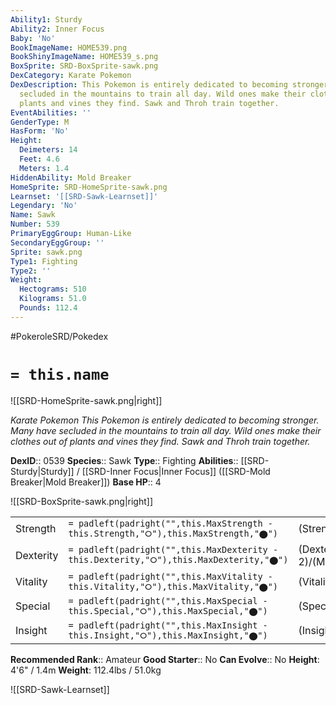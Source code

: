 ```yaml
---
Ability1: Sturdy
Ability2: Inner Focus
Baby: 'No'
BookImageName: HOME539.png
BookShinyImageName: HOME539_s.png
BoxSprite: SRD-BoxSprite-sawk.png
DexCategory: Karate Pokemon
DexDescription: This Pokemon is entirely dedicated to becoming stronger. Many have
  secluded in the mountains to train all day. Wild ones make their clothes out of
  plants and vines they find. Sawk and Throh train together.
EventAbilities: ''
GenderType: M
HasForm: 'No'
Height:
  Deimeters: 14
  Feet: 4.6
  Meters: 1.4
HiddenAbility: Mold Breaker
HomeSprite: SRD-HomeSprite-sawk.png
Learnset: '[[SRD-Sawk-Learnset]]'
Legendary: 'No'
Name: Sawk
Number: 539
PrimaryEggGroup: Human-Like
SecondaryEggGroup: ''
Sprite: sawk.png
Type1: Fighting
Type2: ''
Weight:
  Hectograms: 510
  Kilograms: 51.0
  Pounds: 112.4
---
```


#PokeroleSRD/Pokedex

# `= this.name`

![[SRD-HomeSprite-sawk.png|right]]

*Karate Pokemon*
*This Pokemon is entirely dedicated to becoming stronger. Many have secluded in the mountains to train all day. Wild ones make their clothes out of plants and vines they find. Sawk and Throh train together.*

**DexID**:: 0539
**Species**:: Sawk
**Type**:: Fighting
**Abilities**:: [[SRD-Sturdy|Sturdy]] / [[SRD-Inner Focus|Inner Focus]] ([[SRD-Mold Breaker|Mold Breaker]])
**Base HP**:: 4

![[SRD-BoxSprite-sawk.png|right]]

|           |                                                                                        |                                          |
| --------- | -------------------------------------------------------------------------------------- | ---------------------------------------- |
| Strength  | `= padleft(padright("",this.MaxStrength - this.Strength,"⭘"),this.MaxStrength,"⬤")`    | (Strength::3)/(MaxStrength::7)   |
| Dexterity | `= padleft(padright("",this.MaxDexterity - this.Dexterity,"⭘"),this.MaxDexterity,"⬤")` | (Dexterity:: 2)/(MaxDexterity::5) |
| Vitality  | `= padleft(padright("",this.MaxVitality - this.Vitality,"⭘"),this.MaxVitality,"⬤")`    | (Vitality::2)/(MaxVitality::5)   |
| Special   | `= padleft(padright("",this.MaxSpecial - this.Special,"⭘"),this.MaxSpecial,"⬤")`       | (Special::1)/(MaxSpecial::3)     |
| Insight   | `= padleft(padright("",this.MaxInsight - this.Insight,"⭘"),this.MaxInsight,"⬤")`       | (Insight::2)/(MaxInsight::5)     |

**Recommended Rank**:: Amateur
**Good Starter**:: No
**Can Evolve**:: No
**Height**: 4'6" / 1.4m
**Weight**: 112.4lbs / 51.0kg

![[SRD-Sawk-Learnset]]